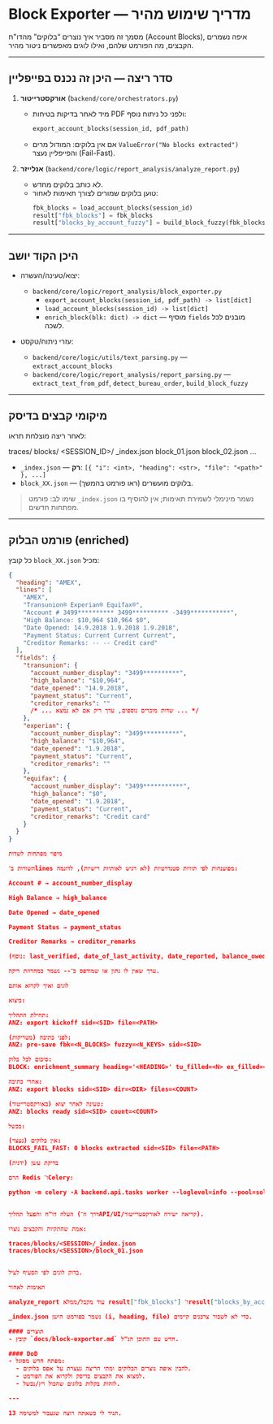 # Block Exporter — מדריך שימוש מהיר

מסמך זה מסביר איך נוצרים “בלוקים” מהדו"ח (Account Blocks), איפה נשמרים הקבצים, מה הפורמט שלהם, ואילו לוגים מאפשרים ניטור מהיר.

---

## סדר ריצה — היכן זה נכנס בפייפליין

1. **אורקסטרייטור** (`backend/core/orchestrators.py`)
   - מיד לאחר בדיקות בטיחות PDF ולפני כל ניתוח נוסף:
     ```python
     export_account_blocks(session_id, pdf_path)
     ```
   - אם אין בלוקים: המודול מרים `ValueError("No blocks extracted")` והפייפליין נעצר (Fail-Fast).

2. **אנלייזר** (`backend/core/logic/report_analysis/analyze_report.py`)
   - לא כותב בלוקים מחדש.
   - טוען בלוקים שמורים לצורך תאימות לאחור:
     ```python
     fbk_blocks = load_account_blocks(session_id)
     result["fbk_blocks"] = fbk_blocks
     result["blocks_by_account_fuzzy"] = build_block_fuzzy(fbk_blocks) if fbk_blocks else {}
     ```

---

## היכן הקוד יושב

- יצוא/טעינה/העשרה:
  - `backend/core/logic/report_analysis/block_exporter.py`
    - `export_account_blocks(session_id, pdf_path) -> list[dict]`
    - `load_account_blocks(session_id) -> list[dict]`
    - `enrich_block(blk: dict) -> dict` — מוסיף `fields` מובנים לכל לשכה.

- עזרי ניתוח/טקסט:
  - `backend/core/logic/utils/text_parsing.py` — `extract_account_blocks`
  - `backend/core/logic/report_analysis/report_parsing.py` — `extract_text_from_pdf`, `detect_bureau_order`, `build_block_fuzzy`

---

## מיקומי קבצים בדיסק

לאחר ריצה מוצלחת תראו:


traces/
blocks/
<SESSION_ID>/
_index.json
block_01.json
block_02.json
...


- `_index.json` — **רק**: `[{ "i": <int>, "heading": <str>, "file": "<path>" }, ...]`
- `block_XX.json` — בלוקים מועשרים (ראו פורמט בהמשך).

> שימו לב: פורמט `_index.json` נשמר מינימלי לשמירת תאימות; אין להוסיף בו מפתחות חדשים.

---

## פורמט הבלוק (enriched)

כל קובץ `block_XX.json` מכיל:
```json
{
  "heading": "AMEX",
  "lines": [
    "AMEX",
    "Transunion® Experian® Equifax®",
    "Account # 3499********** 3499********** -3499***********",
    "High Balance: $10,964 $10,964 $0",
    "Date Opened: 14.9.2018 1.9.2018 1.9.2018",
    "Payment Status: Current Current Current",
    "Creditor Remarks: -- -- Credit card"
  ],
  "fields": {
    "transunion": {
      "account_number_display": "3499**********",
      "high_balance": "$10,964",
      "date_opened": "14.9.2018",
      "payment_status": "Current",
      "creditor_remarks": ""
      /* ... שדות מוכרים נוספים, ערך ריק אם לא נמצא ... */
    },
    "experian": {
      "account_number_display": "3499**********",
      "high_balance": "$10,964",
      "date_opened": "1.9.2018",
      "payment_status": "Current",
      "creditor_remarks": ""
    },
    "equifax": {
      "account_number_display": "3499***********",
      "high_balance": "$0",
      "date_opened": "1.9.2018",
      "payment_status": "Current",
      "creditor_remarks": "Credit card"
    }
  }
}

מיפוי מפתחות לשדות

השורות ב־lines מפוענחות לפי תוויות סטנדרטיות (לא רגיש לאותיות רישיות), לדוגמה:

Account # → account_number_display

High Balance → high_balance

Date Opened → date_opened

Payment Status → payment_status

Creditor Remarks → creditor_remarks

(נוסף: last_verified, date_of_last_activity, date_reported, balance_owed, closed_date, account_rating, account_description, dispute_status, creditor_type, account_status, payment_amount, last_payment, term_length, past_due_amount, account_type, payment_frequency, credit_limit)

ערך שאין לו נתון או שמודפס כ־-- נשמר כמחרוזת ריקה.

לוגים ואיך לקרוא אותם

ביצוא:

תחילת התהליך:
ANZ: export kickoff sid=<SID> file=<PATH>

לפני כתיבה (מטריקות):
ANZ: pre-save fbk=<N_BLOCKS> fuzzy=<N_KEYS> sid=<SID>

סיכום לכל בלוק:
BLOCK: enrichment_summary heading='<HEADING>' tu_filled=<N> ex_filled=<N> eq_filled=<N>

אחרי כתיבה:
ANZ: export blocks sid=<SID> dir=<DIR> files=<COUNT>

טעינה לאחר יצוא (באורקסטרייטור):
ANZ: blocks ready sid=<SID> count=<COUNT>

בכשל:

אין בלוקים (נעצר):
BLOCKS_FAIL_FAST: 0 blocks extracted sid=<SID> file=<PATH>

בדיקת עשן (ידנית)

הרם Redis ו־Celery:

python -m celery -A backend.api.tasks worker --loglevel=info --pool=solo


העלה דו"ח והפעל תהליך (דרך ה־API/UI/קריאה ישירה לאורקסטרייטור).

אמת שהתקיות והקבצים נוצרו:

traces/blocks/<SESSION>/_index.json
traces/blocks/<SESSION>/block_01.json


בדוק לוגים לפי הסעיף לעיל.

תאימות לאחור

analyze_report עוד מקבל/ממלא result["fbk_blocks"] ו־result["blocks_by_account_fuzzy"], אבל לא מייצא בלוקים מחדש; הוא טוען את מה שכבר נכתב בדיסק.

_index.json נשמר בפורמט הישן (i, heading, file) כדי לא לשבור צרכנים קיימים.

#### תוצרים
- קובץ `docs/block-exporter.md` חדש עם התוכן הנ"ל.

#### DoD
- מפתח חדש מסוגל:
  - להבין איפה נוצרים הבלוקים ומתי הריצה נעצרת על אפס בלוקים.
  - למצוא את הקבצים בדיסק ולקרוא את הפורמט.
  - לזהות בקלות בלוגים שהכול רץ/נכשל.

---

תגיד לי כשאתה רוצה שנעבור למשימה 13.

